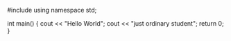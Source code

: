 #include <iostream>
using namespace std;

int main() {
cout << "Hello World";
cout << "just ordinary student";
return 0;
}

